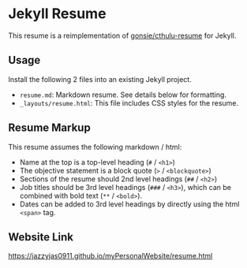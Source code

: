 # Jekyll Resume

This resume is a reimplementation of  [gonsie/cthulu-resume](https://github.com/gonsie/cthulu-resume) for Jekyll.

## Usage

Install the following 2 files into an existing Jekyll project.

- `resume.md`: Markdown resume. See details below for formatting.
- `_layouts/resume.html`: This file includes CSS styles for the resume.

## Resume Markup

This resume assumes the following markdown / html:

- Name at the top is a top-level heading (`#` / `<h1>`)
- The objective statement is a block quote (`>` / `<blockquote>`)
- Sections of the resume should 2nd level headings (`##` / `<h2>`)
- Job titles should be 3rd level headings (`###` / `<h3>`), which can be combined with bold text (`**` / `<bold>`).
- Dates can be added to 3rd level headings by directly using the html `<span>` tag.

## Website Link

https://jazzyjas0911.github.io/myPersonalWebsite/resume.html
